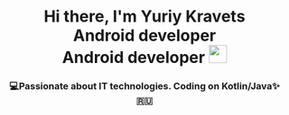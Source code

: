 <h1 align="center">Hi there, I'm Yuriy Kravets 
<center> Android developer </center>
Android developer
<img src="https://github.com/blackcater/blackcater/raw/main/images/Hi.gif" height="32"/></h1>
<h3 align="center"> 💻Passionate about IT technologies. Coding on Kotlin/Java✨ 🇷🇺</h3>

<!--
**yuriycode/yuriycode** is a ✨ _special_ ✨ repository because its `README.md` (this file) appears on your GitHub profile.

Here are some ideas to get you started:

- 🔭 I’m currently working on ...
- 🌱 I’m currently learning ...
- 👯 I’m looking to collaborate on ...
- 🤔 I’m looking for help with ...
- 💬 Ask me about ...
- 📫 How to reach me: ...
- 😄 Pronouns: ...
- ⚡ Fun fact: ...
-->
